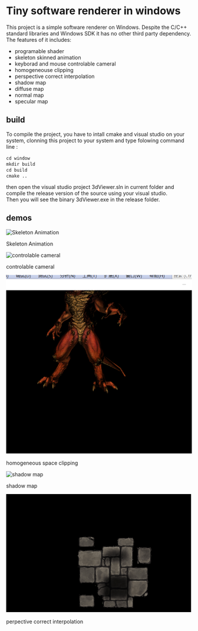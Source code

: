 # Tiny software renderer in windows #
This project is a simple software renderer on Windows. Despite the C/C++ standard libraries and Windows SDK it has no other third party dependency. The features of it includes:

* programable shader
* skeleton skinned animation
* keyborad and mouse controlable cameral
* homogeneouse clipping
* perspective correct interpolation
* shadow map
* diffuse map
* normal map
* specular map
## build 
To compile the project, you have to intall cmake and visual studio on your  system, clonning this project to your system and type folowing command line :

    cd window
    mkdir build
    cd build
    cmake ..
then open the visual studio project 3dViewer.sln in current folder and compile the release version of the source using your visual studio.  
Then you will see the binary 3dViewer.exe in the release folder.

## demos 
![Skeleton Animation](demos/animation.gif)

Skeleton Animation

![controlable cameral](demos/cameral.gif)

controlable cameral

![homogeneous clipping](demos/homo_clipping.png)

homogeneous space clipping

![shadow map](demos/shadow_map.gif)

shadow map

![perspective correct interpolation](demos/SDGIF_Rusult_1.gif)

perpective correct interpolation
